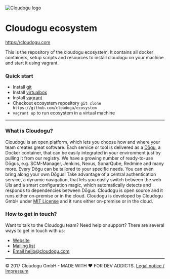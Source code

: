 ![Cloudogu logo](https://cloudogu.com/images/logo.png)
# Cloudogu ecosystem
https://cloudogu.com

This is the repository of the cloudogu ecosystem. It contains all docker containers, setup scripts and resources to install cloudogu on your machine and start it using vagrant.

### Quick start
* Install [git](https://git-scm.com/)
* Install [virtualbox](https://www.virtualbox.org/)
* Install [vagrant](https://www.vagrantup.com/docs/getting-started/)
* Checkout ecosystem repository `git clone https://github.com/cloudogu/ecosystem`
* `vagrant up` to run ecosystem in a virtual machine

---
### What is Cloudogu?
Cloudogu is an open platform, which lets you choose how and where your team creates great software. Each service or tool is delivered as a [Dōgu](https://translate.google.com/?text=D%26%23x014d%3Bgu#ja/en/%E9%81%93%E5%85%B7), a Docker container, that can be easily integrated in your environment just by pulling it from our registry. We have a growing number of ready-to-use Dōgus, e.g. SCM-Manager, Jenkins, Nexus, SonarQube, Redmine and many more. Every Dōgu can be tailored to your specific needs. You can even bring along your own Dōgus! Take advantage of a central authentication service, a dynamic navigation, that lets you easily switch between the web UIs and a smart configuration magic, which automatically detects and responds to dependencies between Dōgus. Cloudogu is open source and it runs either on-premise or in the cloud. Cloudogu is developed by Cloudogu GmbH under [MIT License](https://cloudogu.com/license.html) and it runs either on-premise or in the cloud.

### How to get in touch?
Want to talk to the Cloudogu team? Need help or support? There are several ways to get in touch with us:

* [Website](https://cloudogu.com)
* [Mailing list](https://groups.google.com/forum/#!forum/cloudogu)
* [Email hello@cloudogu.com](mailto:hello@cloudogu.com)

---
&copy; 2017 Cloudogu GmbH - MADE WITH :heart: FOR DEV ADDICTS. [Legal notice / Impressum](https://cloudogu.com/imprint.html)
